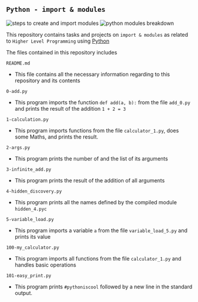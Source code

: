 ## `Python - import & modules`

![steps to create and import modules](https://www.guru99.com/images/2/062620_0700_Importmodul1.png)
![python modules breakdown](https://encrypted-tbn0.gstatic.com/images?q=tbn:ANd9GcSCc6dhyKirX4ohvNPDTKUxk_KIVjtd-V-K8Q&usqp=CAU)

This repository contains tasks and projects on `import & modules` as related to `Higher Level Programming` using [Python](https://en.wikipedia.org/wiki/Python_(programming_language))

The files contained in this repository includes

`README.md`
  - This file contains all the necessary information regarding to this repository and its contents

`0-add.py`
  - This program imports the function `def add(a, b):` from the file `add_0.py` and prints the result of the addition `1 + 2 = 3`

`1-calculation.py`
  - This program imports functions from the file `calculator_1.py`, does some Maths, and prints the result.

`2-args.py`
  - This program prints the number of and the list of its arguments

`3-infinite_add.py`
  - This program prints the result of the addition of all arguments

`4-hidden_discovery.py`
  - This program prints all the names defined by the compiled module `hidden_4.pyc`

`5-variable_load.py`
  - This program imports a variable `a` from the file `variable_load_5.py` and prints its value

`100-my_calculator.py`
  - This program imports all functions from the file `calculator_1.py` and handles basic operations

`101-easy_print.py`
  - This program prints `#pythoniscool` followed by a new line in the standard output.
